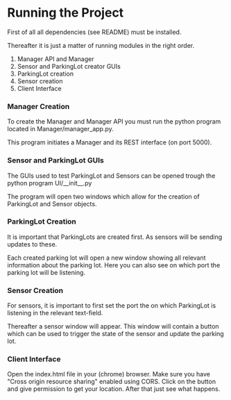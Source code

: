# Running the Project
First of all all dependencies (see README) must be installed.

Thereafter it is just a matter of running modules in the right order.
1. Manager API and Manager
2. Sensor and ParkingLot creator GUIs
3. ParkingLot creation
4. Sensor creation
5. Client Interface

### Manager Creation
To create the Manager and Manager API you must run the python program located in Manager/manager_app.py.

This program initiates a Manager and its REST interface (on port 5000).


### Sensor and ParkingLot GUIs
The GUIs used to test ParkingLot and Sensors can be opened trough the python program UI/\_\_init\_\_.py

The program will open two windows which allow for the creation of ParkingLot and Sensor objects.
### ParkingLot Creation
It is important that ParkingLots are created first. As sensors will be sending updates to these.

Each created parking lot will open a new window showing all relevant information about the parking lot. Here you can also see on which port the parking lot will be listening.

### Sensor Creation
For sensors, it is important to first set the port the on which ParkingLot is listening in the relevant text-field.

Thereafter a sensor window will appear. This window will contain a button which can be used to trigger the state of the sensor and update the parking lot.

### Client Interface
Open the index.html file in your (chrome) browser. Make sure you have "Cross origin resource sharing" enabled using CORS. Click on the button and give permission to get your location. After that just see what happens.
